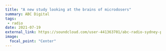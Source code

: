 ```yaml
---
title: "A new study looking at the brains of microdosers"
summary: ABC Digital
tags:
 - radio
date: 2021-07-19
external_link: https://soundcloud.com/user-441363701/abc-radio-sydney-psychedelic-microdosing-investigated-for-pharmacological-effect-on-the-brain
image:
  focal_point: "Center"
---
```

